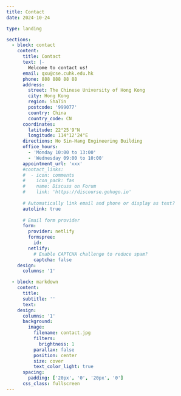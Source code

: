 ```yaml
---
title: Contact
date: 2024-10-24

type: landing

sections:
  - block: contact
    content:
      title: Contact
      text: |-
        Welcome to contact us!
      email: qxu@cse.cuhk.edu.hk
      phone: 888 888 88 88
      address:
        street: The Chinese University of Hong Kong
        city: Hong Kong
        region: ShaTin
        postcode: '999077'
        country: China
        country_code: CN
      coordinates:
        latitude: 22°25'9"N
        longitude: 114°12'24"E
      directions: Ho Sin-Hang Engineering Building
      office_hours:
        - 'Monday 10:00 to 13:00'
        - 'Wednesday 09:00 to 10:00'
      appointment_url: 'xxx'
      #contact_links:
      #  - icon: comments
      #    icon_pack: fas
      #    name: Discuss on Forum
      #    link: 'https://discourse.gohugo.io'
    
      # Automatically link email and phone or display as text?
      autolink: true
    
      # Email form provider
      form:
        provider: netlify
        formspree:
          id:
        netlify:
          # Enable CAPTCHA challenge to reduce spam?
          captcha: false
    design:
      columns: '1'

  - block: markdown
    content:
      title:
      subtitle: ''
      text:
    design:
      columns: '1'
      background:
        image: 
          filename: contact.jpg
          filters:
            brightness: 1
          parallax: false
          position: center
          size: cover
          text_color_light: true
      spacing:
        padding: ['20px', '0', '20px', '0']
      css_class: fullscreen
---
```

